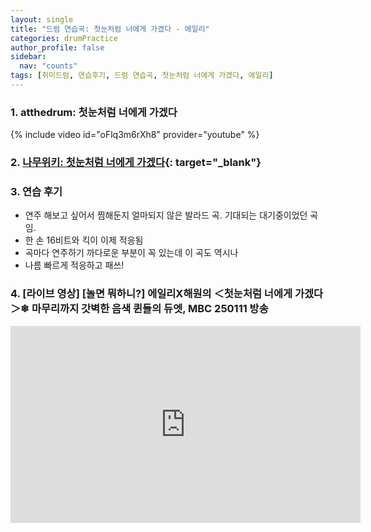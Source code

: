 ```yaml
---
layout: single
title: "드럼 연습곡: 첫눈처럼 너에게 가겠다 - 에일리"
categories: drumPractice
author_profile: false
sidebar:
  nav: "counts"
tags: [취미드럼, 연습후기, 드럼 연습곡, 첫눈처럼 너에게 가겠다, 에일리]
---
```


### 1. atthedrum: 첫눈처럼 너에게 가겠다

{% include video id="oFlq3m6rXh8" provider="youtube" %}


### 2. [나무위키: 첫눈처럼 너에게 가겠다](https://namu.wiki/w/%EC%B2%AB%EB%88%88%EC%B2%98%EB%9F%BC%20%EB%84%88%EC%97%90%EA%B2%8C%20%EA%B0%80%EA%B2%A0%EB%8B%A4){: target="_blank"}

### 3. 연습 후기

- 연주 해보고 싶어서 찜해둔지 얼마되지 않은 발라드 곡. 기대되는 대기중이었던 곡임.
- 한 손 16비트와 킥이 이제 적응됨
- 곡마다 연주하기 까다로운 부분이 꼭 있는데 이 곡도 역시나
- 나름 빠르게 적응하고 패쓰!

### 4. [라이브 영상] [놀면 뭐하니?] 에일리X해원의 ＜첫눈처럼 너에게 가겠다＞❄ 마무리까지 갓벽한 음색 퀸들의 듀엣, MBC 250111 방송

<iframe width="560" height="315"
  src="https://www.youtube.com/embed/6oin5rz2tUs?start=70"
  title="YouTube video player"
  frameborder="0"
  allow="accelerometer; autoplay; clipboard-write; encrypted-media; gyroscope; picture-in-picture; web-share"
  allowfullscreen>
</iframe>

